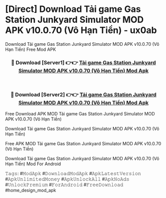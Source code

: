 # [Direct] Download Tải game Gas Station Junkyard Simulator MOD APK v10.0.70 (Vô Hạn Tiền) - ux0ab
Download Tải game Gas Station Junkyard Simulator MOD APK v10.0.70 (Vô Hạn Tiền) Free Mod APK

<div align="center">
<h3>🔴 Download [Server1] 👉👉 <a href="https://apk-comot.site?title=Tải_game_Gas_Station_Junkyard_Simulator_MOD_APK_v10.0.70_(Vô_Hạn_Tiền)">Tải game Gas Station Junkyard Simulator MOD APK v10.0.70 (Vô Hạn Tiền) Mod Apk</a></h3><br>

<h3>🔴 Download [Server2] 👉👉 <a href="https://apk-comot.site?title=Tải_game_Gas_Station_Junkyard_Simulator_MOD_APK_v10.0.70_(Vô_Hạn_Tiền)">Tải game Gas Station Junkyard Simulator MOD APK v10.0.70 (Vô Hạn Tiền) Mod Apk</a></h3>
</div>


Free Download APK MOD Tải game Gas Station Junkyard Simulator MOD APK v10.0.70 (Vô Hạn Tiền)

Download Tải game Gas Station Junkyard Simulator MOD APK v10.0.70 (Vô Hạn Tiền) 

Free APK MOD Tải game Gas Station Junkyard Simulator MOD APK v10.0.70 (Vô Hạn Tiền) 

Download Tải game Gas Station Junkyard Simulator MOD APK v10.0.70 (Vô Hạn Tiền) Mod For Android

𝚃𝚊𝚐𝚜: #𝙼𝚘𝚍𝙰𝚙𝚔 #𝙳𝚘𝚠𝚗𝚕𝚘𝚊𝚍𝙼𝚘𝚍𝙰𝚙𝚔 #𝙰𝚙𝚔𝙻𝚊𝚝𝚎𝚜𝚝𝚅𝚎𝚛𝚜𝚒𝚘𝚗 #𝙰𝚙𝚔𝚄𝚗𝚕𝚒𝚖𝚒𝚝𝚎𝚍𝙼𝚘𝚗𝚎𝚢 #𝙰𝚙𝚔𝚄𝚗𝚕𝚘𝚌𝚔𝙰𝚕𝚕 #𝙰𝚙𝚔𝙽𝚘𝙰𝚍𝚜 #𝚄𝚗𝚕𝚘𝚌𝚔𝙿𝚛𝚎𝚖𝚒𝚞𝚖 #𝙵𝚘𝚛𝙰𝚗𝚍𝚛𝚘𝚒𝚍 #𝙵𝚛𝚎𝚎𝙳𝚘𝚠𝚗𝚕𝚘𝚊𝚍 #home_design_mod_apk